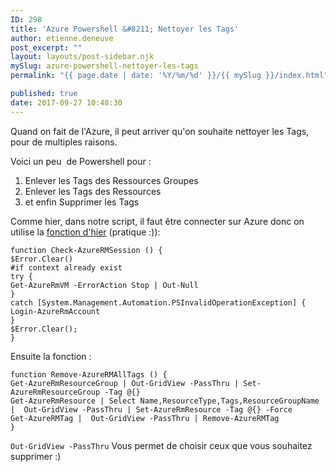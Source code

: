 ```yaml
---
ID: 298
title: 'Azure Powershell &#8211; Nettoyer les Tags'
author: etienne.deneuve
post_excerpt: ""
layout: layouts/post-sidebar.njk
mySlug: azure-powershell-nettoyer-les-tags
permalink: "{{ page.date | date: '%Y/%m/%d' }}/{{ mySlug }}/index.html"

published: true
date: 2017-09-27 10:48:30
---
```

Quand on fait de l'Azure, il peut arriver qu'on souhaite nettoyer les Tags, pour de multiples raisons.

Voici un peu  de Powershell pour :
<ol>
 	<li>Enlever les Tags des Ressources Groupes</li>
 	<li>Enlever les Tags des Ressources</li>
 	<li>et enfin Supprimer les Tags</li>
</ol>
Comme hier, dans notre script, il faut être connecter sur Azure donc on utilise la <a href="https://etienne.deneuve.xyz/2017/09/26/azurepscmdnotfound/">fonction d'hier</a> (pratique :)):
<pre><code class="PowerShell hljs"><span class="hljs-keyword">function</span> Check-AzureRMSession () {
<span class="hljs-variable">$Error</span>.Clear()
<span class="hljs-comment">#if context already exist</span>
<span class="hljs-keyword">try</span> {
Get-AzureRmVM -ErrorAction Stop | <span class="hljs-built_in">Out-Null</span>
}
<span class="hljs-keyword">catch</span> [System.Management.Automation.PSInvalidOperationException] {
Login-AzureRmAccount
}
<span class="hljs-variable">$Error</span>.Clear();
}</code></pre>
Ensuite la fonction :
<pre><code class="PowerShell hljs">function Remove-AzureRMAllTags () {
Get-AzureRmResourceGroup | Out-GridView -PassThru | Set-AzureRmResourceGroup -Tag @{}
Get-AzureRmResource | Select Name,ResourceType,Tags,ResourceGroupName |  Out-GridView -PassThru | Set-AzureRmResource -Tag @{} -Force
Get-AzureRMTag |  Out-GridView -PassThru | Remove-AzureRMTag 
}
</code></pre>
<code class="PowerShell hljs">Out-GridView -PassThru</code> Vous permet de choisir ceux que vous souhaitez supprimer :)